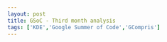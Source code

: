 ```yaml
---
layout: post
title: GSoC - Third month analysis
tags: ['KDE','Google Summer of Code','GCompris']
---
```

